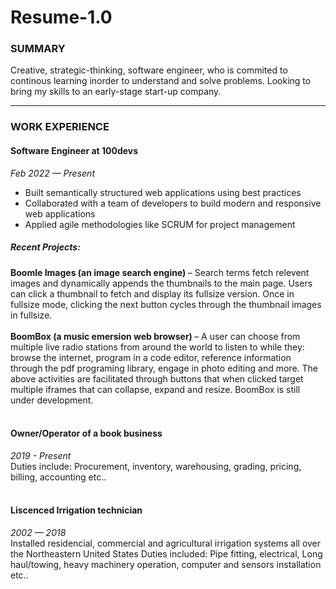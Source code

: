 <h1>Resume-1.0</h1>

<h3>SUMMARY</h3>
Creative, strategic-thinking, software engineer, who is commited to continous learning inorder to understand and solve problems.  Looking to bring my skills to an early-stage start-up company.

-------------------------------------------------------------------------------------------------------------------

<h3>WORK EXPERIENCE</h3>
<h4>Software Engineer at 100devs</h4>
<em>Feb 2022 — Present</em>
<ul><li>Built semantically structured web applications using best practices</li>
<li>Collaborated with a team of developers to build modern and responsive web
applications</li> 
<li>Applied agile methodologies like SCRUM for project management</li></ul>

<h5>Recent Projects:</h5>
<b>Boomle Images (an image search engine) </b> – Search terms fetch relevent images and dynamically appends the thumbnails to the main page. Users can click a thumbnail to fetch and display its fullsize version. Once in fullsize mode, clicking the next button cycles through the thumbnail images in fullsize.<br><br> 
<b>BoomBox (a music emersion web browser) </b> – A user can choose from multiple live radio stations from around the world to listen to while they: browse the internet, program in a code editor, reference information through the pdf programing library, engage in photo editing and more. The above activities are facilitated through buttons that when clicked target multiple iframes that can collapse, expand and resize. BoomBox is still under development.<br><br>

<h4>Owner/Operator of a book business</h4>
<em>2019 - Present</em><br>
Duties include: Procurement, inventory, warehousing, grading, pricing, billing, accounting etc..<br><br>
 
<h4>Liscenced Irrigation technician</h4> 
<em>2002 — 2018</em><br>
Installed residencial, commercial and agricultural irrigation systems all over the Northeastern United States
Duties included: Pipe fitting, electrical, Long haul/towing, heavy machinery operation, computer and sensors installation etc.. 

